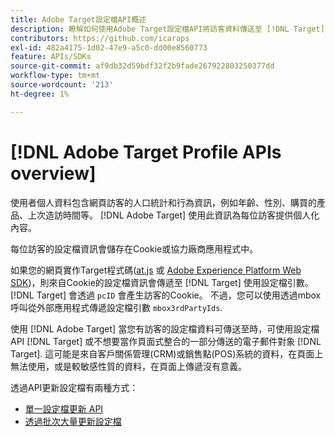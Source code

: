 ```yaml
---
title: Adobe Target設定檔API概述
description: 瞭解如何使用Adobe Target設定檔API將訪客資料傳送至 [!DNL Target].
contributors: https://github.com/icaraps
exl-id: 482a4175-1d02-47e9-a5c0-dd00e8560773
feature: APIs/SDKs
source-git-commit: af9db32d59bdf32f2b9fade267922803250377dd
workflow-type: tm+mt
source-wordcount: '213'
ht-degree: 1%

---
```


# [!DNL Adobe Target Profile APIs overview]

使用者個人資料包含網頁訪客的人口統計和行為資訊，例如年齡、性別、購買的產品、上次造訪時間等。 [!DNL Adobe Target] 使用此資訊為每位訪客提供個人化內容。

每位訪客的設定檔資訊會儲存在Cookie或協力廠商應用程式中。

如果您的網頁實作Target程式碼([at.js](/help/dev/implement/client-side/atjs/how-atjs-works/overview.md) 或 [Adobe Experience Platform Web SDK](/help/dev/implement/client-side/aep-web-sdk.md))，則來自Cookie的設定檔資訊會傳遞至 [!DNL Target] 使用設定檔引數。 [!DNL Target] 會透過 `pcID` 會產生訪客的Cookie。 不過，您可以使用透過mbox呼叫從外部應用程式傳遞設定檔引數 `mbox3rdPartyIds`.

使用 [!DNL Adobe Target] 當您有訪客的設定檔資料可傳送至時，可使用設定檔API [!DNL Target] 或不想要當作頁面式整合的一部分傳送的電子郵件對象 [!DNL Target]. 這可能是來自客戶關係管理(CRM)或銷售點(POS)系統的資料，在頁面上無法使用，或是較敏感性質的資料，在頁面上傳遞沒有意義。

透過API更新設定檔有兩種方式：

* [單一設定檔更新 API](/help/dev/administer/profile-api/profile-single-api.md)
* [透過批次大量更新設定檔](/help/dev/administer/profile-api/profile-bulk-api.md)
